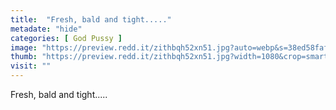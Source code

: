 ```yaml
---
title:  "Fresh, bald and tight....."
metadate: "hide"
categories: [ God Pussy ]
image: "https://preview.redd.it/zithbqh52xn51.jpg?auto=webp&s=38ed58faf5e87bb1398718d7b74cde72a7bb82d2"
thumb: "https://preview.redd.it/zithbqh52xn51.jpg?width=1080&crop=smart&auto=webp&s=16c23d3e62b5541bd4aa956c6909ffc5b45d5191"
visit: ""
---
```

Fresh, bald and tight.....
